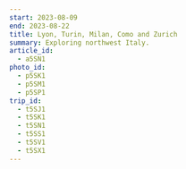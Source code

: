 ```yaml
---
start: 2023-08-09
end: 2023-08-22
title: Lyon, Turin, Milan, Como and Zurich
summary: Exploring northwest Italy.
article_id:
  - a5SN1
photo_id:
  - p5SK1
  - p5SM1
  - p5SP1
trip_id:
  - t5SJ1
  - t5SK1
  - t5SN1
  - t5SS1
  - t5SV1
  - t5SX1
---
```

